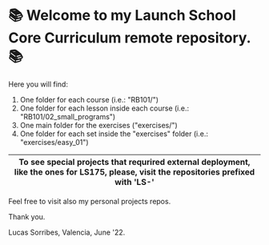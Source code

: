 # 📚 Welcome to my Launch School Core Curriculum remote repository. 📚

Here you will find:

1. One folder for each course (i.e.: "RB101/")
2. One folder for each lesson inside each course (i.e.: "RB101/02_small_programs")
3. One main folder for the exercises ("exercises/")
4. One folder for each set inside the "exercises" folder (i.e.: "exercises/easy_01")

| To see special projects that requrired external deployment, like the ones for LS175,  please, visit the repositories prefixed with 'LS-'  | 
| :-------------: |

Feel free to visit also my personal projects repos.

Thank you.

Lucas Sorribes, Valencia, June '22.